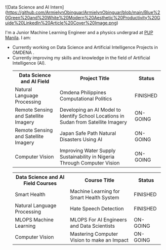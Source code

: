 

![Data Science and AI Intern] (https://github.com/ArmielynObinguar/ArmielynObinguar/blob/main/Blue%20Green%20and%20White%20Modern%20Aesthetic%20Productivity%20Guide%20LinkedIn%20Article%20Cover%20Image.png)


<p>I'm a Junior Machine Learning Engineer  and a physics undergrad at <a href="https://www.pup.edu.ph/">PUP Manila</a>. I am:</p>
<ul>
  <li>Currently working on Data Science and Artificial Intelligence Projects in OMDENA .</li>
  <li>Currently improving my skills and knowledge in the field of Artificial Intelligence (AI).</li>
  




<table>
  <tr>
    <th>Data Science and AI Field</th>
    <th>Project Title</th>
    <th>Status</th>
  </tr>
  <tr>
    <td>Natural Language Processing </td>
    <td> Omdena Philippines Computational Politics </td>
    <td>FINISHED</td>
  </tr>
  <tr>
    <td>Remote Sensing and Satellite Imagery</td>
    <td>Developing an AI Model to Identify School Locations in Sudan from Satellite Imagery</td>
    <td>ON-GOING</td>
  </tr>
   <td>Remote Sensing and Satellite Imagery</td>
    <td>Japan Safe Path Natural Disasters Using AI</td>
    <td>ON-GOING</td>
  </tr>
   </tr>
   <td>Computer Vision</td>
    <td>Improving Water Supply Sustainability in Nigeria Through Computer Vision</td>
    <td>ON-GOING</td>
  </tr>
</table>

<table>
  <tr>
    <th>Data Science and AI Field Courses</th>
    <th>Course Title</th>
    <th>Status</th>
  </tr>
  <tr>
    <td>Smart Health </td>
    <td> Machine Learning for Smart Health System </td>
    <td>FINISHED</td>
  </tr>
  <tr>
    <td>Natural Language Processing</td>
    <td>Hate Speech Detection</td>
    <td>FINISHED</td>
  </tr>
   <td>MLOPS Machine Learning</td>
    <td>MLOPS For AI Engineers and Data Scientists</td>
    <td>ON-GOING</td>
  </tr>
   </tr>
   <td>Computer Vision</td>
    <td>Mastering Computer Vision to make an Impact</td>
    <td>ON-GOING</td>
  </tr>
</table>

